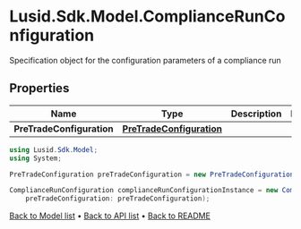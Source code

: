 # Lusid.Sdk.Model.ComplianceRunConfiguration
Specification object for the configuration parameters of a compliance run

## Properties

Name | Type | Description | Notes
------------ | ------------- | ------------- | -------------
**PreTradeConfiguration** | [**PreTradeConfiguration**](PreTradeConfiguration.md) |  | 

```csharp
using Lusid.Sdk.Model;
using System;

PreTradeConfiguration preTradeConfiguration = new PreTradeConfiguration();

ComplianceRunConfiguration complianceRunConfigurationInstance = new ComplianceRunConfiguration(
    preTradeConfiguration: preTradeConfiguration);
```

[Back to Model list](../README.md#documentation-for-models) &#8226; [Back to API list](../README.md#documentation-for-api-endpoints) &#8226; [Back to README](../README.md)
